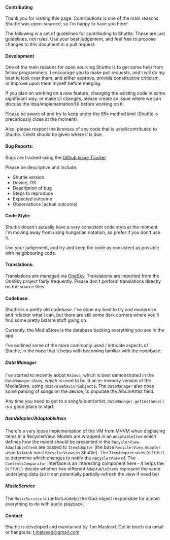 #### Contributing

Thank you for visiting this page. Contributions is one of the main reasons Shuttle was open-sourced, so I'm happy to have you here!

The following is a set of guidelines for contributing to Shuttle. These are just guidelines, not rules. Use your best judgement, and feel free to propose changes to this document in a pull request.


#### Development

One of the main reasons for open sourcing Shuttle is to get some help from fellow programmers. I encourage you to make pull requests, and I will do my best to look over them, and either approve, provide constructive criticism, or improve upon them myself before merging.

If you plan on working on a new feature, changing the existing code in some significant way, or make UI changes, please create an issue where we can discuss the idea/implementation/UI before working on it.

Please be aware of and try to keep under the 65k method limit (Shuttle is precariously close at the moment). 

Also, please respect the licenses of any code that is used/contributed to Shuttle. Credit should be given where it is due.


#### Bug Reports:

Bugs are tracked using the [Github Issue Tracker](https://github.com/timusus/Shuttle/issues)

Please be descriptive and include:

- Shuttle version
- Device, OS
- Description of bug
- Steps to reproduce
- Expected outcome
- Observations (actual outcome)


#### Code Style:

Shuttle doesn't actually have a very consistent code style at the moment. I'm moving away from using hungarian notation, so prefer if you don't use it.

Use your judgement, and try and keep the code as consistent as possible with neighbouring code.


#### Translations:

Translations are managed via [OneSky](http://shuttle.oneskyapp.com). Translations are imported from the OneSky project fairly frequently. Please don't perform translations directly on the source files.


#### Codebase:

Shuttle is a pretty old codebase. I've done my best to try and modernise and refactor what I can, but there are still some dark corners where you'll find some pretty bizarre stuff going on. 

Currently, the MediaStore is the database backing everything you see in the app. 

I've outlined some of the more commonly used / intricate aspects of Shuttle, in the hope that it helps with becoming familiar with the codebase:


##### Data Manager

I've started to recently adopt `RXJava`, which is best demonstrated in the `DataManager` class, which is used to build an in-memory version of the MediaStore, using `RXJava` `BehaviorSubject`s. The `DataManager` also does some parsing of songs on the device, to populate the AlbumArtist field.

Any time you need to get to a song/album/artist, `DataManager.getInstance()` is a good place to start.


##### ItemAdapter/AdaptableItem

There's a very loose implementation of the VM from MVVM when displaying items in a RecyclerView. Models are wrapped in an `AdaptableItem` which defines how the model should be presented in the `RecyclerView`. `AdaptableItem`s are passed to `ItemAdapter` (the base `RecyclerView.Adapter` used to back most `RecyclerView`s in Shuttle). The `ItemAdapter` uses `DiffUtil` to determine which changes to notify the `RecyclerView` of. The `ContentsComparator` interface is an interesting component here - it helps the `DiffUtil` decide whether two different `AdaptableItem`s represent the same underlying data (so it can potentially partially-refresh the view if need be)

##### MusicService

The `MusicService` is (unfortunately) the God-object responsible for almost everything to do with audio playback.


#### Contact

Shuttle is developed and maintained by Tim Masleed. Get in touch via email or hangouts: t.malseed@gmail.com